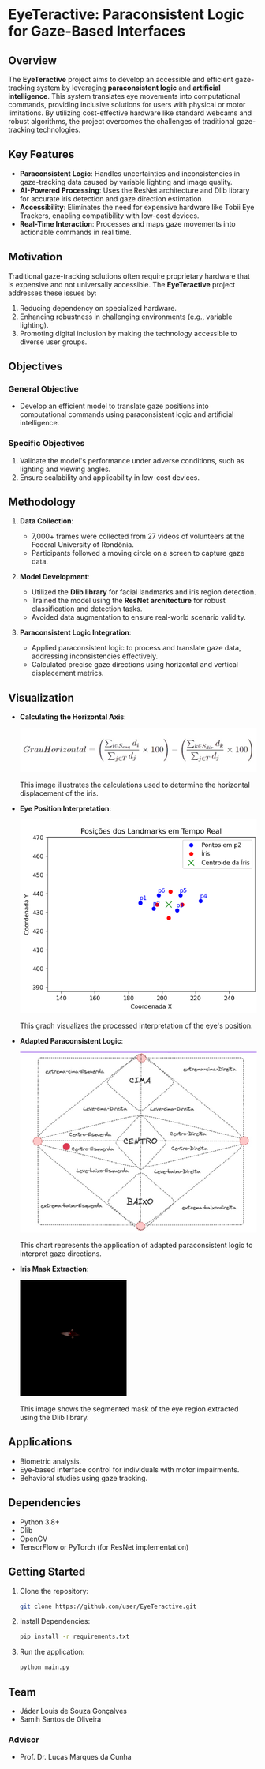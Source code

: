 # EyeTeractive: Paraconsistent Logic for Gaze-Based Interfaces

## Overview

The **EyeTeractive** project aims to develop an accessible and efficient gaze-tracking system by leveraging **paraconsistent logic** and **artificial intelligence**. This system translates eye movements into computational commands, providing inclusive solutions for users with physical or motor limitations. By utilizing cost-effective hardware like standard webcams and robust algorithms, the project overcomes the challenges of traditional gaze-tracking technologies.

## Key Features

- **Paraconsistent Logic**: Handles uncertainties and inconsistencies in gaze-tracking data caused by variable lighting and image quality.
- **AI-Powered Processing**: Uses the ResNet architecture and Dlib library for accurate iris detection and gaze direction estimation.
- **Accessibility**: Eliminates the need for expensive hardware like Tobii Eye Trackers, enabling compatibility with low-cost devices.
- **Real-Time Interaction**: Processes and maps gaze movements into actionable commands in real time.

## Motivation

Traditional gaze-tracking solutions often require proprietary hardware that is expensive and not universally accessible. The **EyeTeractive** project addresses these issues by:

1. Reducing dependency on specialized hardware.
2. Enhancing robustness in challenging environments (e.g., variable lighting).
3. Promoting digital inclusion by making the technology accessible to diverse user groups.

## Objectives

### General Objective
- Develop an efficient model to translate gaze positions into computational commands using paraconsistent logic and artificial intelligence.

### Specific Objectives
1. Validate the model's performance under adverse conditions, such as lighting and viewing angles.
2. Ensure scalability and applicability in low-cost devices.

## Methodology

1. **Data Collection**:
   - 7,000+ frames were collected from 27 videos of volunteers at the Federal University of Rondônia.
   - Participants followed a moving circle on a screen to capture gaze data.

2. **Model Development**:
   - Utilized the **Dlib library** for facial landmarks and iris region detection.
   - Trained the model using the **ResNet architecture** for robust classification and detection tasks.
   - Avoided data augmentation to ensure real-world scenario validity.

3. **Paraconsistent Logic Integration**:
   - Applied paraconsistent logic to process and translate gaze data, addressing inconsistencies effectively.
   - Calculated precise gaze directions using horizontal and vertical displacement metrics.

## Visualization

- **Calculating the Horizontal Axis**:

  ![Calculation of Horizontal Axis](images/CalculoGrau.jpeg)


  This image illustrates the calculations used to determine the horizontal displacement of the iris.

- **Eye Position Interpretation**:
  
  ![Eye Position Graph](images/EyePosition.png)

  
  This graph visualizes the processed interpretation of the eye's position.

- **Adapted Paraconsistent Logic**:

  ![Adapted Paraconsistent Logic](images/paraconsistenteAdaptado.jpeg)

  
  This chart represents the application of adapted paraconsistent logic to interpret gaze directions.

- **Iris Mask Extraction**:

  ![Iris Mask Extraction](images/Olho_Separado_Mascara.png)

  
  This image shows the segmented mask of the eye region extracted using the Dlib library.

## Applications

- Biometric analysis.
- Eye-based interface control for individuals with motor impairments.
- Behavioral studies using gaze tracking.

## Dependencies

- Python 3.8+
- Dlib
- OpenCV
- TensorFlow or PyTorch (for ResNet implementation)

## Getting Started

1. Clone the repository:
   ```bash
   git clone https://github.com/user/EyeTeractive.git

2. Install Dependencies:
   ```bash
   pip install -r requirements.txt

3. Run the application:
   ```bash
   python main.py

## Team
- Jáder Louis de Souza Gonçalves
- Samih Santos de Oliveira

### Advisor
- Prof. Dr. Lucas Marques da Cunha


